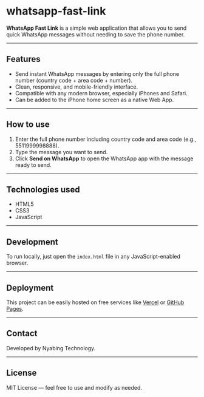 # whatsapp-fast-link

**WhatsApp Fast Link** is a simple web application that allows you to send quick WhatsApp messages without needing to save the phone number.

---

## Features

- Send instant WhatsApp messages by entering only the full phone number (country code + area code + number).
- Clean, responsive, and mobile-friendly interface.
- Compatible with any modern browser, especially iPhones and Safari.
- Can be added to the iPhone home screen as a native Web App.

---

## How to use

1. Enter the full phone number including country code and area code (e.g., 5511999998888).
2. Type the message you want to send.
3. Click **Send on WhatsApp** to open the WhatsApp app with the message ready to send.

---

## Technologies used

- HTML5
- CSS3
- JavaScript

---

## Development

To run locally, just open the `index.html` file in any JavaScript-enabled browser.

---

## Deployment

This project can be easily hosted on free services like [Vercel](https://vercel.com) or [GitHub Pages](https://pages.github.com).

---

## Contact

Developed by Nyabing Technology.

---

## License

MIT License — feel free to use and modify as needed.
